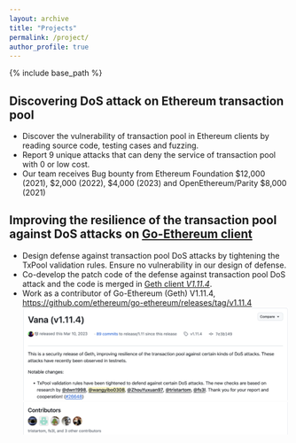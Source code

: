 ```yaml
---
layout: archive
title: "Projects"
permalink: /project/
author_profile: true
---
```


{% include base_path %}


Discovering DoS attack on Ethereum transaction pool
---- 
- Discover the vulnerability of transaction pool in Ethereum clients by reading source code, testing cases and fuzzing.
- Report 9 unique attacks that can deny the service of transaction pool with 0 or low cost.
- Our team receives Bug bounty from Ethereum Foundation $12,000 (2021), $2,000 (2022), $4,000 (2023) and OpenEthereum/Parity $8,000 (2021)

Improving the resilience of the transaction pool against DoS attacks on [Go-Ethereum client](https://github.com/ethereum/go-ethereum)
---- 

- Design defense against transaction pool DoS attacks by tightening the TxPool validation rules. Ensure no vulnerability in our design of defense.
- Co-develop the patch code of the defense against transaction pool DoS attack and the code is merged in [Geth client *V1.11.4*](https://github.com/ethereum/go-ethereum/releases/tag/v1.11.4).
- Work as a contributor of Go-Ethereum (Geth) V1.11.4,
https://github.com/ethereum/go-ethereum/releases/tag/v1.11.4  
![](../images/contributor1.png)
![](../images/contributor2.png)
